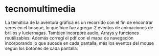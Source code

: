 # tecnomultimedia
La temática de la aventura gráfica es un recorrido con el fin de encontrar seres en el bosque, lo que hice fue agregar 2 eventos de animaciones de brillos y luciernagas. Tambien incorporé audio, Arrays y funciones reutilizables.
Además corregí el pdf con el mapa de navegación incorporando lo que sucede en cada pantalla, más los eventos del mouse según los botones de cada pantalla.

